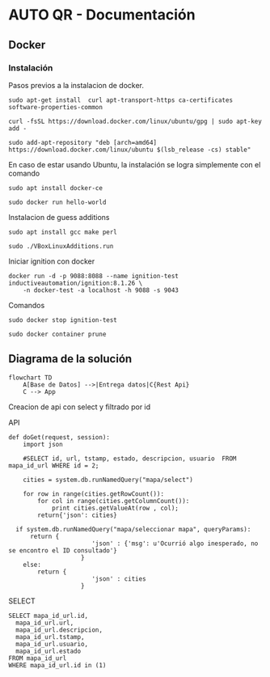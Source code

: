 # AUTO QR - Documentación
## Docker
### Instalación
Pasos previos a la instalacion de docker.
```
sudo apt-get install  curl apt-transport-https ca-certificates software-properties-common
```
```
curl -fsSL https://download.docker.com/linux/ubuntu/gpg | sudo apt-key add -
```
```
sudo add-apt-repository "deb [arch=amd64] https://download.docker.com/linux/ubuntu $(lsb_release -cs) stable"
```

En caso de estar usando Ubuntu, la instalación se logra simplemente con el comando
```
sudo apt install docker-ce
```
```
sudo docker run hello-world
```

Instalacion de guess additions
```
sudo apt install gcc make perl
```

```
sudo ./VBoxLinuxAdditions.run
```
Iniciar ignition con docker
```
docker run -d -p 9088:8088 --name ignition-test inductiveautomation/ignition:8.1.26 \
    -n docker-test -a localhost -h 9088 -s 9043
```
Comandos
```
sudo docker stop ignition-test
```
```
sudo docker container prune
```

## Diagrama de la solución

```mermaid
flowchart TD
    A[Base de Datos] -->|Entrega datos|C{Rest Api}
    C --> App

```
Creacion de api con select y filtrado por id 


API
```
def doGet(request, session):
	import json
	
	#SELECT id, url, tstamp, estado, descripcion, usuario  FROM mapa_id_url WHERE id = 2;
	
	cities = system.db.runNamedQuery("mapa/select")
	
	for row in range(cities.getRowCount()):
		for col in range(cities.getColumnCount()):
			print cities.getValueAt(row , col);
		return{'json': cities}

  if system.db.runNamedQuery("mapa/seleccionar mapa", queryParams):
      return {
					   'json' : {'msg': u'Ocurrió algo inesperado, no se encontro el ID consultado'}
				    }
	else:
		return {
					   'json' : cities
				    }
```
SELECT

```
SELECT mapa_id_url.id,
  mapa_id_url.url,
  mapa_id_url.descripcion,
  mapa_id_url.tstamp,
  mapa_id_url.usuario,
  mapa_id_url.estado
FROM mapa_id_url
WHERE mapa_id_url.id in (1)
```